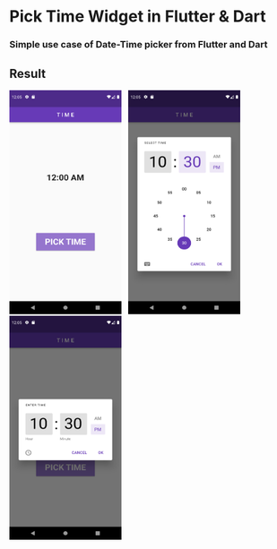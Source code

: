 # Pick Time Widget in Flutter & Dart

### Simple use case of Date-Time picker from Flutter and Dart

## Result
<p>
<img src="https://github.com/Vishwa-Karthik/Flutter-TimePick/blob/master/1.png" width=200 height=400 /> 
 
<img src="https://github.com/Vishwa-Karthik/Flutter-TimePick/blob/master/2.png" width=200 height=400 />
 
<img src="https://github.com/Vishwa-Karthik/Flutter-TimePick/blob/master/3.png" width=200 height=400 />


</p>
